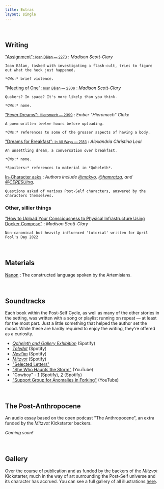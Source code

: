 ```yaml
---
title: Extras
layout: single
---
```


<style>
dd {
    margin-bottom: 1rem;
}
dd:after {
    content: '§';
    color: #ccc;
    display: block;
    width: 100%;
    text-align: center;
}
dd:last-of-type:after {
    display: none;
}
dd p {
    font-size: 16pt;
    text-indent: 0;
    margin-top: 0.5rem;
}
dd p:first-of-type {
    font-size: 18pt;
}
h2 {
    margin-top: 4rem;
}
</style>

## Writing

["Assignment": <small>Ioan Bălan — 2273</small>](assignment)
:   *Madison Scott-Clary*

    Ioan Bălan, tasked with investigating a flash-cult, tries to figure out what the heck just happened.

    *CWs:* brief violence.

["Meeting of One": <small>Ioan Bălan — 2309</small>](meeting-of-one)
:   *Madison Scott-Clary*

    Quakers? In space? It's more likely than you think.

    *CWs:* none.

["Fever Dreams": <small>Hieromech — 2399</small>](stories/fever-dreams) 
:   *Ember "Hieromech" Cloke*

    A poem written twelve hours before uploading.

    *CWs:* references to some of the grosser aspects of having a body.

["Dreams for Breakfast": <small>In All Ways — 2183</small>](dreams-for-breakfast)
:   *Alexandria Christina Leal*

    An unsettling dream, a conversation over breakfast.

    *CWs:* none.

    *Spoilers:* references to material in *Qoheleth*.

[In-Character asks](ic-asks)
:   *Authors include [@makyo](https://cohost.org/makyo), [@hamratza](https://cohost.org/hamratza), and [@CERESUltra](https://cohost.org/CERESUltra).*

    Questions asked of various Post-Self characters, answered by the characters themselves. 

### Other, sillier things

["How to Upload Your Consciousness to Physical Infrastructure Using Docker Compose"](https://www.digitalocean.com/community/tutorials/how-to-upload-your-consciousness-to-physical-infrastructure-using-docker-compose) 
:   *Madison Scott-Clary*

    Non-canonical but heavily influenced 'tutorial' written for April Fool's Day 2022 

## Materials

[Nanon](nanon)
:   The constructed language spoken by the Artemisians.

## Soundtracks

Each book within the Post-Self Cycle, as well as many of the other stories in the setting, was written with a song or playlist running on repeat — at least for the most part. Just a little something that helped the author set the mood. While these are hardly required to enjoy the writing, they're offered as a curiosity.

* [*Qoheleth and Gallery Exhibition*](https://open.spotify.com/playlist/5zRXvPUVxSuGjpzVu4N2Qw?si=8e5bdf5d974a4487) (Spotify)
* [*Toledot*](https://open.spotify.com/playlist/0irVoAkYEVR7LBrI9M1q5Z?si=1525f4d1b2c24195) (Spotify)
* [*Nevi'im*](https://open.spotify.com/playlist/5WqgcXtf6aIElLvwUskvAH?si=b6c7f22427044416) (Spotify)
* [*Mitzvot*](https://open.spotify.com/playlist/57ltPyWR4rRB65MHabWxVA?si=af174d0a468442e5) (Spotify)
* ["Selected Letters"](https://open.spotify.com/playlist/1QvvLpL09kGQMZnTstUD4f?si=b7637a76d39d43f7)
* ["She Who Haunts the Storm"](https://www.youtube.com/watch?v=1lTYPvArbGo) (YouTube)
* "Cowboy" - [1](https://open.spotify.com/track/62qiyZxpfg6wEIV6S5PE9y?si=1a6179b30b064d5a) (Spotify), [2](https://open.spotify.com/track/0HoaLXRp7jJtdQFunUyUGc?si=9ee056fef66e491c) (Spotify)
* ["Support Group for Anomalies in Forking"](https://youtu.be/J0taTmgq3qw) (YouTube)

## The Post-Anthropocene

An audio essay based on the open podcast "The Anthropocene", an extra funded by the *Mitzvot* Kickstarter backers.

*Coming soon!*

## Gallery

Over the course of publication and as funded by the backers of the *Mitzvot* Kickstarter, much in the way of art surrounding the Post-Self universe and its character has accrued. You can see a full gallery of all illustrations [here](/gallery).
